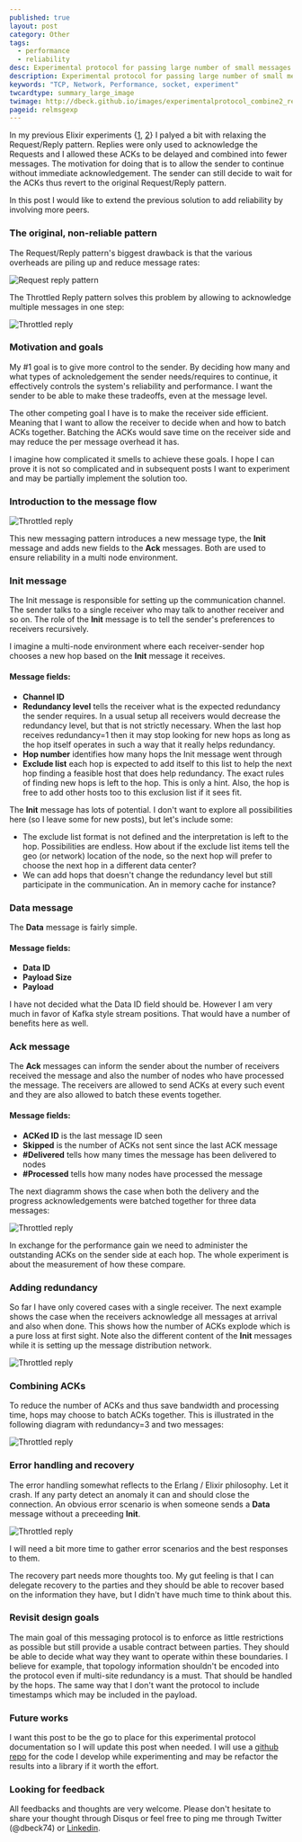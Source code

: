 ```yaml
---
published: true
layout: post
category: Other
tags:
  - performance
  - reliability
desc: Experimental protocol for passing large number of small messages reliably
description: Experimental protocol for passing large number of small messages reliably
keywords: "TCP, Network, Performance, socket, experiment"
twcardtype: summary_large_image
twimage: http://dbeck.github.io/images/experimentalprotocol_combine2_red3.png
pageid: relmsgexp
---
```


In my previous Elixir experiments {[1](/Four-Times-Speedup-By-Throttling/), [2](/Passing-Millions-Of-Small-TCP-Messages-in-Elixir/)} I palyed a bit with relaxing the Request/Reply pattern. Replies were only used to acknowledge the Requests and I allowed these ACKs to be delayed and combined into fewer messages. The motivation for doing that is to allow the sender to continue without immediate acknowledgement. The sender can still decide to wait for the ACKs thus revert to the original Request/Reply pattern.

In this post I would like to extend the previous solution to add reliability by involving more peers.

### The original, non-reliable pattern

The Request/Reply pattern's biggest drawback is that the various overheads are piling up and reduce message rates:

![Request reply pattern](/images/RequestReply.png)

The Throttled Reply pattern solves this problem by allowing to acknowledge multiple messages in one step:

![Throttled reply](/images/ThrottledReply.png)

### Motivation and goals

My #1 goal is to give more control to the sender. By deciding how many and what types of acknoledgement the sender needs/requires to continue, it effectively controls the system's reliability and performance. I want the sender to be able to make these tradeoffs, even at the message level.

The other competing goal I have is to make the receiver side efficient. Meaning that I want to allow the receiver to decide when and how to batch ACKs together. Batching the ACKs would save time on the receiver side and may reduce the per message overhead it has.

I imagine how complicated it smells to achieve these goals. I hope I can prove it is not so complicated and in subsequent posts I want to experiment and may be partially implement the solution too.

### Introduction to the message flow

![Throttled reply](/images/experimentalprotocol_simple_nored.png)

This new messaging pattern introduces a new message type, the **Init** message and adds new fields to the **Ack** messages. Both are used to ensure reliability in a multi node environment.

### Init message

The Init message is responsible for setting up the communication channel. The sender talks to a single receiver who may talk to another receiver and so on. The role of the **Init** message is to tell the sender's preferences to receivers recursively.

I imagine a multi-node environment where each receiver-sender hop chooses a new hop based on the **Init** message it receives.

#### Message fields:

- **Channel ID**
- **Redundancy level** tells the receiver what is the expected redundancy the sender requires. In a usual setup all receivers would decrease the redundancy level, but that is not strictly necessary. When the last hop receives redundancy=1 then it may stop looking for new hops as long as the hop itself operates in such a way that it really helps redundancy.
- **Hop number** identifies how many hops the Init message went through
- **Exclude list** each hop is expected to add itself to this list to help the next hop finding a feasible host that does help redundancy. The exact rules of finding new hops is left to the hop. This is only a hint. Also, the hop is free to add other hosts too to this exclusion list if it sees fit.

The **Init** message has lots of potential. I don't want to explore all possibilities here (so I leave some for new posts), but let's include some:

- The exclude list format is not defined and the interpretation is left to the hop. Possibilities are endless. How about if the exclude list items tell the geo (or network) location of the node, so the next hop will prefer to choose the next hop in a different data center?
- We can add hops that doesn't change the redundancy level but still participate in the communication. An in memory cache for instance?

### Data message

The **Data** message is fairly simple.

#### Message fields:

- **Data ID**
- **Payload Size**
- **Payload**

I have not decided what the Data ID field should be. However I am very much in favor of Kafka style stream positions. That would have a number of benefits here as well.

### Ack message

The **Ack** messages can inform the sender about the number of receivers received the message and also the number of nodes who have processed the message. The receivers are allowed to send ACKs at every such event and they are also allowed to batch these events together.

#### Message fields:

- **ACKed ID** is the last message ID seen
- **Skipped** is the number of ACKs not sent since the last ACK message
- **#Delivered** tells how many times the message has been delivered to nodes
- **#Processed** tells how many nodes have processed the message

The next diagramm shows the case when both the delivery and the progress acknowledgements were batched together for three data messages:

![Throttled reply](/images/experimentalprotocol_simple_combine.png)

In exchange for the performance gain we need to administer the outstanding ACKs on the sender side at each hop. The whole experiment is about the measurement of how these compare.

### Adding redundancy

So far I have only covered cases with a single receiver. The next example shows the case when the receivers acknowledge all messages at arrival and also when done. This shows how the number of ACKs explode which is a pure loss at first sight. Note also the different content of the **Init** messages while it is setting up the message distribution network.

![Throttled reply](/images/experimentalprotocol_simple_red2.png)

### Combining ACKs

To reduce the number of ACKs and thus save bandwidth and processing time, hops may choose to batch ACKs together. This is illustrated in the following diagram with redundancy=3 and two messages:

![Throttled reply](/images/experimentalprotocol_combine2_red3.png)

### Error handling and recovery

The error handling somewhat reflects to the Erlang / Elixir philosophy. Let it crash. If any party detect an anomaly it can and should close the connection. An obvious error scenario is when someone sends a **Data** message without a preceeding **Init**.

![Throttled reply](/images/experimentalprotocol_missing_init.png)

I will need a bit more time to gather error scenarios and the best responses to them.

The recovery part needs more thoughts too. My gut feeling is that I can delegate recovery to the parties and they should be able to recover based on the information they have, but I didn't have much time to think about this.

### Revisit design goals

The main goal of this messaging protocol is to enforce as little restrictions as possible but still provide a usable contract between parties. They should be able to decide what way they want to operate within these boundaries. I believe for example, that topology information shouldn't be encoded into the protocol even if multi-site redundancy is a must. That should be handled by the hops. The same way that I don't want the protocol to include timestamps which may be included in the payload.

### Future works

I want this post to be the go to place for this experimental protocol documentation so I will update this post when needed. I will use a [github repo](https://github.com/dbeck/tcp_ex_playground) for the code I develop while experimenting and may be refactor the results into a library if it worth the effort.

### Looking for feedback

All feedbacks and thoughts are very welcome. Please don't hesitate to share your thought through Disqus or feel free to ping me through Twitter (@dbeck74) or [Linkedin](https://hu.linkedin.com/in/davidbeckhungary).

